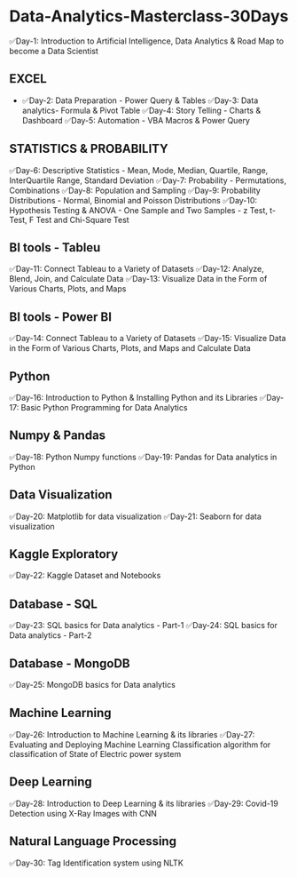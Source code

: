 # Data-Analytics-Masterclass-30Days

✅Day-1: Introduction to Artificial Intelligence, Data Analytics & Road Map to become a Data Scientist

## EXCEL
* ✅Day-2: Data Preparation - Power Query & Tables
✅Day-3: Data analytics- Formula & Pivot Table
✅Day-4: Story Telling - Charts & Dashboard
✅Day-5: Automation - VBA Macros & Power Query

## STATISTICS & PROBABILITY
✅Day-6: Descriptive Statistics - Mean, Mode, Median, Quartile, Range, InterQuartile Range, Standard Deviation
✅Day-7: Probability - Permutations, Combinations
✅Day-8: Population and Sampling
✅Day-9: Probability Distributions - Normal, Binomial and Poisson Distributions
✅Day-10: Hypothesis Testing & ANOVA - One Sample and Two Samples - z Test, t-Test, F Test and Chi-Square Test

## BI tools - Tableu
✅Day-11: Connect Tableau to a Variety of Datasets
✅Day-12: Analyze, Blend, Join, and Calculate Data
✅Day-13: Visualize Data in the Form of Various Charts, Plots, and Maps

## BI tools - Power BI
✅Day-14: Connect Tableau to a Variety of Datasets
✅Day-15: Visualize Data in the Form of Various Charts, Plots, and Maps and Calculate Data

## Python
✅Day-16: Introduction to Python & Installing Python and its Libraries
✅Day-17: Basic Python Programming for Data Analytics

## Numpy & Pandas
✅Day-18: Python Numpy functions
✅Day-19: Pandas for Data analytics in Python

## Data Visualization
✅Day-20: Matplotlib for data visualization
✅Day-21: Seaborn for data visualization

## Kaggle Exploratory
✅Day-22: Kaggle Dataset and Notebooks

## Database - SQL
✅Day-23: SQL basics for Data analytics - Part-1
✅Day-24: SQL basics for Data analytics - Part-2

## Database - MongoDB
✅Day-25: MongoDB basics for Data analytics

## Machine Learning
✅Day-26: Introduction to Machine Learning & its libraries
✅Day-27: Evaluating and Deploying Machine Learning Classification algorithm for classification of State of Electric power system

## Deep Learning
✅Day-28: Introduction to Deep Learning & its libraries
✅Day-29: Covid-19 Detection using X-Ray Images with CNN

## Natural Language Processing
✅Day-30: Tag Identification system using NLTK
